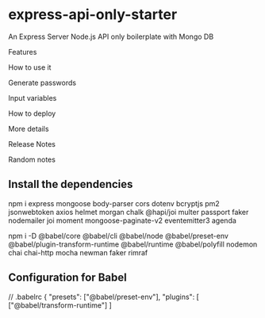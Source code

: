# express-api-only-starter

An Express Server Node.js API only boilerplate with Mongo DB

Features

How to use it

Generate passwords

Input variables

How to deploy

More details

Release Notes

Random notes

## Install the dependencies

npm i express mongoose body-parser cors dotenv bcryptjs pm2 jsonwebtoken axios helmet morgan chalk @hapi/joi multer passport faker nodemailer joi moment mongoose-paginate-v2 eventemitter3 agenda

npm i -D @babel/core @babel/cli @babel/node @babel/preset-env @babel/plugin-transform-runtime @babel/runtime @babel/polyfill nodemon chai chai-http mocha newman faker rimraf

## Configuration for Babel

// .babelrc
{
"presets": ["@babel/preset-env"],
"plugins": [
["@babel/transform-runtime"]
]
